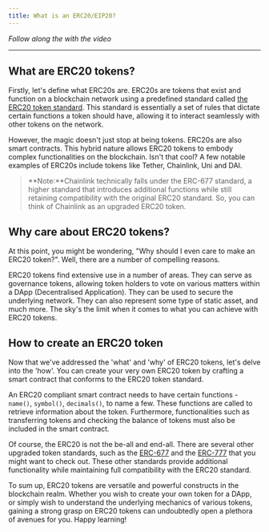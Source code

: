 ```yaml
---
title: What is an ERC20/EIP20?
---
```


_Follow along the with the video_

---

## What are ERC20 tokens?

Firstly, let's define what ERC20s are. ERC20s are tokens that exist and function on a blockchain network using a predefined standard called [the ERC20 token standard](https://ethereum.org/en/developers/docs/standards/tokens/ERC20/). This standard is essentially a set of rules that dictate certain functions a token should have, allowing it to interact seamlessly with other tokens on the network.

However, the magic doesn't just stop at being tokens. ERC20s are also smart contracts. This hybrid nature allows ERC20 tokens to embody complex functionalities on the blockchain. Isn't that cool? A few notable examples of ERC20s include tokens like Tether, Chainlink, Uni and DAI.

> **Note:**Chainlink technically falls under the ERC-677 standard, a higher standard that introduces additional functions while still retaining compatibility with the original ERC20 standard. So, you can think of Chainlink as an upgraded ERC20 token.

## Why care about ERC20 tokens?

At this point, you might be wondering, "Why should I even care to make an ERC20 token?". Well, there are a number of compelling reasons.

ERC20 tokens find extensive use in a number of areas. They can serve as governance tokens, allowing token holders to vote on various matters within a DApp (Decentralised Application). They can be used to secure the underlying network. They can also represent some type of static asset, and much more. The sky's the limit when it comes to what you can achieve with ERC20 tokens.

## How to create an ERC20 token

Now that we've addressed the 'what' and 'why' of ERC20 tokens, let's delve into the 'how'. You can create your very own ERC20 token by crafting a smart contract that conforms to the ERC20 token standard.

An ERC20 compliant smart contract needs to have certain functions - `name()`, `symbol()`, `decimals()`, to name a few. These functions are called to retrieve information about the token. Furthermore, functionalities such as transferring tokens and checking the balance of tokens must also be included in the smart contract.

Of course, the ERC20 is not the be-all and end-all. There are several other upgraded token standards, such as the [ERC-677](https://github.com/ethereum/EIPs/issues/677) and the [ERC-777](https://eips.ethereum.org/EIPS/eip-777) that you might want to check out. These other standards provide additional functionality while maintaining full compatibility with the ERC20 standard.

To sum up, ERC20 tokens are versatile and powerful constructs in the blockchain realm. Whether you wish to create your own token for a DApp, or simply wish to understand the underlying mechanics of various tokens, gaining a strong grasp on ERC20 tokens can undoubtedly open a plethora of avenues for you. Happy learning!
